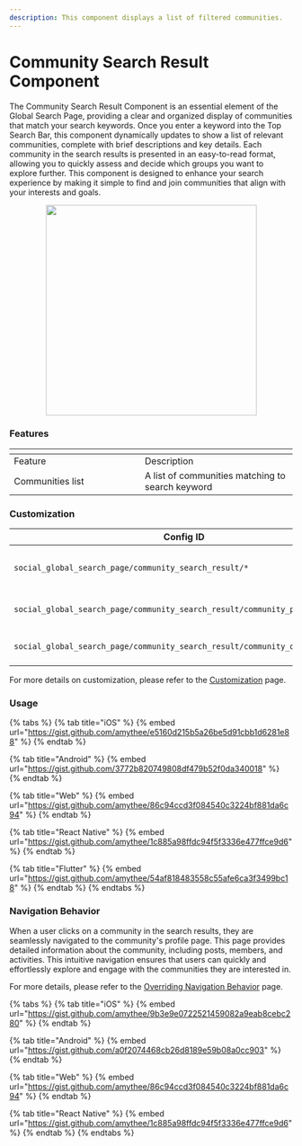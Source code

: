 ```yaml
---
description: This component displays a list of filtered communities.
---
```


# Community Search Result Component

The Community Search Result Component is an essential element of the Global Search Page, providing a clear and organized display of communities that match your search keywords. Once you enter a keyword into the Top Search Bar, this component dynamically updates to show a list of relevant communities, complete with brief descriptions and key details. Each community in the search results is presented in an easy-to-read format, allowing you to quickly assess and decide which groups you want to explore further. This component is designed to enhance your search experience by making it simple to find and join communities that align with your interests and goals.

<div align="center" data-full-width="false"><figure><img src="../../../../../.gitbook/assets/image (1).png" alt="" width="375"><figcaption></figcaption></figure></div>



### Features <a href="#features" id="features"></a>

<table data-header-hidden><thead><tr><th width="217"></th><th></th></tr></thead><tbody><tr><td>Feature</td><td>Description</td></tr><tr><td>Communities list</td><td>A list of communities matching to search keyword</td></tr></tbody></table>

### Customization

<table><thead><tr><th width="308">Config ID</th><th width="121">Type</th><th>Description</th></tr></thead><tbody><tr><td><code>social_global_search_page/community_search_result/*</code></td><td>Component</td><td>You can customize component <code>theme</code></td></tr><tr><td><code>social_global_search_page/community_search_result/community_private_badge</code></td><td>Element</td><td>You can customize <code>icon</code>.</td></tr><tr><td><code>social_global_search_page/community_search_result/community_official_badge</code></td><td>Element</td><td>You can customize <code>icon</code>.</td></tr></tbody></table>

For more details on customization, please refer to the [Customization](../../../customization/) page.

### Usage <a href="#usage" id="usage"></a>

{% tabs %}
{% tab title="iOS" %}
{% embed url="https://gist.github.com/amythee/e5160d215b5a26be5d91cbb1d6281e88" %}
{% endtab %}

{% tab title="Android" %}
{% embed url="https://gist.github.com/3772b820749808df479b52f0da340018" %}
{% endtab %}

{% tab title="Web" %}
{% embed url="https://gist.github.com/amythee/86c94ccd3f084540c3224bf881da6c94" %}
{% endtab %}

{% tab title="React Native" %}
{% embed url="https://gist.github.com/amythee/1c885a98ffdc94f5f3336e477ffce9d6" %}
{% endtab %}

{% tab title="Flutter" %}
{% embed url="https://gist.github.com/amythee/54af818483558c55afe6ca3f3499bc18" %}
{% endtab %}
{% endtabs %}

### Navigation Behavior

When a user clicks on a community in the search results, they are seamlessly navigated to the community's profile page. This page provides detailed information about the community, including posts, members, and activities. This intuitive navigation ensures that users can quickly and effortlessly explore and engage with the communities they are interested in.

For more details, please refer to the [Overriding Navigation Behavior](https://docs.amity.co/amity-uikit/uikit-v4-beta/customization/overriding-navigation-behaviour) page.

{% tabs %}
{% tab title="iOS" %}
{% embed url="https://gist.github.com/amythee/9b3e9e0722521459082a9eab8cebc280" %}
{% endtab %}

{% tab title="Android" %}
{% embed url="https://gist.github.com/a0f2074468cb26d8189e59b08a0cc903" %}
{% endtab %}

{% tab title="Web" %}
{% embed url="https://gist.github.com/amythee/86c94ccd3f084540c3224bf881da6c94" %}
{% endtab %}

{% tab title="React Native" %}
{% embed url="https://gist.github.com/amythee/1c885a98ffdc94f5f3336e477ffce9d6" %}
{% endtab %}
{% endtabs %}
